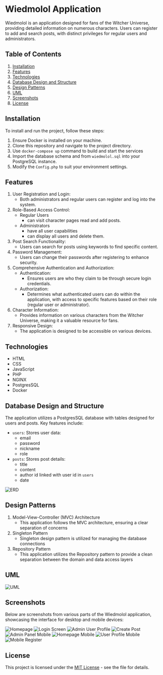 # Wiedmolol Application

Wiedmolol is an application designed for fans of the Witcher Universe, providing detailed information on numerous characters. Users can register to add and search posts, with distinct privileges for regular users and administrators.
## Table of Contents
1. [Installation](#installation)
2. [Features](#features)
3. [Technologies](#technologies)
4. [Database Design and Structure](#database-design-and-structure)
5. [Design Patterns](#design-patterns)
6. [UML](#UML)
7. [Screenshots](#screenshots)
8. [License](#license)

## Installation

To install and run the project, follow these steps:
1. Ensure Docker is installed on your machine.
2. Clone this repository and navigate to the project directory.
3. Use `docker-compose up` command to build and start the services
4. Import the database schema and from `wiedmolol.sql` into your PostgreSQL instance.
5. Modify the `Config.php` to suit your environment settings.


## Features

1. User Registration and Login:
    - Both administrators and regular users can register and log into the system.
2. Role-Based Access Control:
    - Regular Users 
        - can visit character pages read and add posts.
    - Administrators
        - have all user capabilities
        - can display all users and delete them.
3. Post Search Functionality:
    - Users can search for posts using keywords to find specific content.
4. Password Management:
    - Users can change their passwords after registering to enhance security.
5. Comprehensive Authentication and Authorization:
    - Authentication:
        - Ensures users are who they claim to be through secure login credentials.
    - Authorization:
        - Determines what authenticated users can do within the application, with access to specific features based on their role (regular user or administrator).
6. Character Information:
   - Provides information on various characters from the Witcher Universe, making it a valuable resource for fans.
7. Responsive Design:
    - The application is designed to be accessible on various devices.



## Technologies

- HTML
- CSS
- JavaScript
- PHP
- NGINX
- PostgresSQL
- Docker


## Database Design and Structure

The application utilizes a PostgresSQL database with tables designed for users and posts. Key features include:
- `users`: Stores user data: 
    - email
    - password
    - nickname
    - role
- `posts`: Stores post details:
  - title
  - content
  - author id linked with user id in `users`
  - date

![ERD](wiedmolol_erd.png)

## Design Patterns

1. Model-View-Controller (MVC) Architecture
    - This application follows the MVC architecture, ensuring a clear separation of concerns
2. Singleton Pattern
   - Singleton design pattern is utilized for managing the database connections
3. Repository Pattern
   - This application utilizes the Repository pattern to provide a clean separation between the domain and data access layers


## UML
![UML](wiedmolol_uml.png "UML")


## Screenshots
Below are screenshots from various parts of the Wiedmolol application, showcasing the interface for desktop and mobile devices:

![Homepage](screenshots/homepage.png "Homepage")
![Login Screen](screenshots/login.png "Login Screen")
![Admin User Profile](screenshots/profile-admin.png "Admin User Profile")
![Create Post](screenshots/create.png "Create Post ")
![Admin Panel Mobile](screenshots/mobile-admin-panel.png "Admin Panel Mobile")
![Homepage Mobile](screenshots/mobile-homepage.png "Homepage Mobile")
![User Profile Mobile](screenshots/mobile-profile.png "User Profile Mobile")
![Mobile Register](screenshots/mobile-register.png "Mobile register")
## License

This project is licensed under the [MIT License](LICENSE.md) - see the file for details.